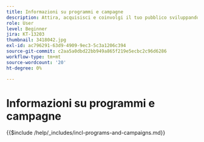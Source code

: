 ```yaml
---
title: Informazioni su programmi e campagne
description: Attira, acquisisci e coinvolgi il tuo pubblico sviluppando una strategia di marketing dei contenuti.
role: User
level: Beginner
jira: KT-13203
thumbnail: 3418042.jpg
exl-id: ac796291-63d9-4909-9ec3-5c3a1206c394
source-git-commit: c2aa5a0dbd22bb949a865f219e5ecbc2c96d6286
workflow-type: tm+mt
source-wordcount: '20'
ht-degree: 0%

---
```


# Informazioni su programmi e campagne

{{$include /help/_includes/incl-programs-and-campaigns.md}}
